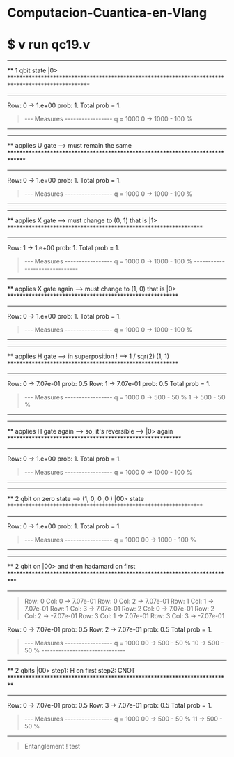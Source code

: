 # Computacion-Cuantica-en-Vlang



# $ v run qc19.v

************************************************************************************************************************
**  1 qbit state |0>  **************************************************************************************************
************************************************************************************************************************
 Row: 0 ->  1.e+00 prob: 1.
 Total prob = 1.

 > --- Measures ----------------- q = 1000 
   0 -> 1000 - 100 % 
   ------------------------------ 
  

************************************************************************************************************************
** applies U gate --> must remain the same *****************************************************************************
************************************************************************************************************************
 Row: 0 ->  1.e+00 prob: 1.
 Total prob = 1.

 > --- Measures ----------------- q = 1000 
   0 -> 1000 - 100 % 
   ------------------------------ 
  

************************************************************************************************************************
** applies X gate --> must change to (0, 1) that is |1> ****************************************************************
************************************************************************************************************************
 Row: 1 ->  1.e+00 prob: 1.
 Total prob = 1.

   > --- Measures ----------------- q = 1000 
     0 -> 1000 - 100 % 
     ------------------------------ 
    

************************************************************************************************************************
** applies X gate again --> must change to (1, 0)  that is |0>  ********************************************************
************************************************************************************************************************
 Row: 0 ->  1.e+00 prob: 1.
 Total prob = 1.

 > --- Measures ----------------- q = 1000 
   0 -> 1000 - 100 % 
   ------------------------------ 
  

************************************************************************************************************************
**  applies H gate --> in superposition ! --> 1 / sqr(2) (1, 1) ********************************************************
************************************************************************************************************************
 Row: 0 ->  7.07e-01 prob: 0.5
 Row: 1 ->  7.07e-01 prob: 0.5
 Total prob = 1.

 > --- Measures ----------------- q = 1000 
   0 -> 500 - 50 % 
   1 -> 500 - 50 % 
   ------------------------------ 
  

************************************************************************************************************************
**  applies H gate again --> so, it's reversible --> |0> again *********************************************************
************************************************************************************************************************
 Row: 0 ->  1.e+00 prob: 1.
 Total prob = 1.

 > --- Measures ----------------- q = 1000 
   0 -> 1000 - 100 % 
   ------------------------------ 
  

************************************************************************************************************************
**  2 qbit on zero state --> (1, 0, 0 ,0 )   |00> state ****************************************************************
************************************************************************************************************************
 Row: 0 ->  1.e+00 prob: 1.
 Total prob = 1.

 > --- Measures ----------------- q = 1000 
   00 -> 1000 - 100 % 
   ------------------------------ 
  

************************************************************************************************************************
**  2 qbit on |00> and then hadamard on first **************************************************************************
************************************************************************************************************************
   > Row: 0 Col: 0 ->  7.07e-01
     Row: 0 Col: 2 ->  7.07e-01
     Row: 1 Col: 1 ->  7.07e-01
     Row: 1 Col: 3 ->  7.07e-01
     Row: 2 Col: 0 ->  7.07e-01
     Row: 2 Col: 2 -> -7.07e-01
     Row: 3 Col: 1 ->  7.07e-01
     Row: 3 Col: 3 -> -7.07e-01
    
 Row: 0 ->  7.07e-01 prob: 0.5
 Row: 2 ->  7.07e-01 prob: 0.5
 Total prob = 1.

   > --- Measures ----------------- q = 1000 
     00 -> 500 - 50 % 
     10 -> 500 - 50 % 
     ------------------------------ 
    

************************************************************************************************************************
**  2 qbits |00> step1: H on first step2: CNOT *************************************************************************
************************************************************************************************************************
 Row: 0 ->  7.07e-01 prob: 0.5
 Row: 3 ->  7.07e-01 prob: 0.5
 Total prob = 1.

 > --- Measures ----------------- q = 1000 
   00 -> 500 - 50 % 
   11 -> 500 - 50 % 
   ------------------------------ 
  
   >Entanglement !
test
